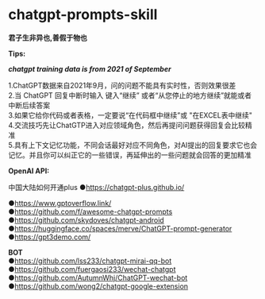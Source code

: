 # chatgpt-prompts-skill
**君子生非异也,善假于物也** 

**Tips:**

***chatgpt training data is from 2021 of September***    

1.ChatGPT数据来自2021年9月，问的问题不能具有实时性，否则效果很差  
2.当 ChatGPT 回复中断时输入 键入“继续” 或者“从您停止的地方继续”就能或者中断后续答案  
3.如果它给你代码或者表格，一定要说“在代码框中继续”或 "在EXCEL表中继续"  
4.交流技巧先让ChatGTP进入对应领域角色，然后再提问问题获得回复会比较精准  
5.具有上下文记忆功能，不同会话最好对应不同角色，对AI提出的回复要求它也会记忆。并且你可以纠正它的一些错误，再延伸出的一些问题就会回答的更加精准  


**OpenAI API:**  

中国大陆如何开通plus
●https://chatgpt-plus.github.io/

 

●https://www.gptoverflow.link/    
●https://github.com/f/awesome-chatgpt-prompts    
●https://github.com/skydoves/chatgpt-android    
●https://huggingface.co/spaces/merve/ChatGPT-prompt-generator  
●https://gpt3demo.com/  

**BOT**  
●https://github.com/lss233/chatgpt-mirai-qq-bot  
●https://github.com/fuergaosi233/wechat-chatgpt  
●https://github.com/AutumnWhj/ChatGPT-wechat-bot  
●https://github.com/wong2/chatgpt-google-extension  

